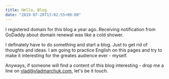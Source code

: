 ```yaml
---
title: Hello, Blog
date: "2019-07-28T13:02:55+00:00"
---
```


I registered domain for this blog a year ago. Receiving notification from GoDaddy about domain renewal was like a cold shower.

I definately have to do something and start a blog. Just to get rid of thoughts and ideas. I am going to practice English on this pages and try to make it interesting for the greates audience ever - myself.

Anyways, if someone will find a content of this blog interesting - drop me a line on [vlad@vladmarchuk.com](mailto:vlad@vladmarchuk.com), let's be it touch.
